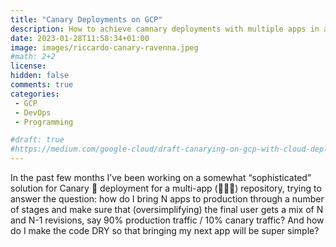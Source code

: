 ```yaml
---
title: "Canary Deployments on GCP"
description: How to achieve camnary deployments with multiple apps in a single repo.
date: 2023-01-28T11:58:34+01:00
image: images/riccardo-canary-ravenna.jpeg
#math: 2+2
license:
hidden: false
comments: true
categories:
 - GCP
 - DevOps
 - Programming

#draft: true
#https://medium.com/google-cloud/draft-canarying-on-gcp-with-cloud-deploy-91b3e4d0ee9a
---
```


In the past few months I’ve been working on a somewhat “sophisticated” solution for Canary 🐤 deployment for a multi-app (💎🐍️🧊) repository, trying to answer the question: how do I bring N apps to production through a number of stages and make sure that (oversimplifying) the final user gets a mix of N and N-1 revisions, say 90% production traffic / 10% canary traffic? And how do I make the code DRY so that bringing my next app will be super simple?
